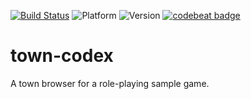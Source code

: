 [![Build Status](https://travis-ci.org/pablodeafsapps/town-codex.svg?branch=master)](https://travis-ci.org/pablodeafsapps/town-codex)
![Platform](https://img.shields.io/badge/platform-android-green.svg)
![Version](https://img.shields.io/badge/version-1.1-orange.svg)
[![codebeat badge](https://codebeat.co/badges/d3398d48-afa1-4440-87da-c500f25d94df)](https://codebeat.co/projects/github-com-pablodeafsapps-town-codex-master)
# town-codex
A town browser for a role-playing sample game.

